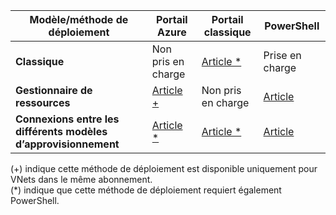 | **Modèle/méthode de déploiement** | **Portail Azure** | **Portail classique** | **PowerShell** |
|---|---|---|---|
|**Classique** | Non pris en charge | [Article *](../articles/vpn-gateway/virtual-networks-configure-vnet-to-vnet-connection.md) | Prise en charge |
|**Gestionnaire de ressources** | [Article +](../articles/vpn-gateway-howto-vnet-vnet-resource-manager-portal.md) |Non pris en charge | [Article](../articles/vpn-gateway/vpn-gateway-vnet-vnet-rm-ps.md)|
|**Connexions entre les différents modèles d’approvisionnement** | [Article *](../articles/vpn-gateway/vpn-gateway-connect-different-deployment-models-portal.md) | [Article *](../articles/vpn-gateway/vpn-gateway-connect-different-deployment-models-portal.md) |[Article](../articles/vpn-gateway/vpn-gateway-connect-different-deployment-models-powershell.md)|

(+) indique cette méthode de déploiement est disponible uniquement pour VNets dans le même abonnement.<br>
(*) indique que cette méthode de déploiement requiert également PowerShell.


